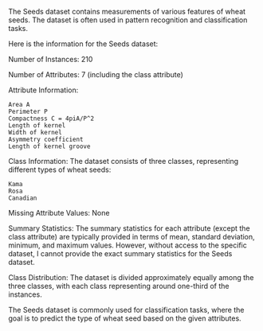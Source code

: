 The Seeds dataset contains measurements of various features of wheat seeds. The dataset is often used in pattern recognition and classification tasks.

Here is the information for the Seeds dataset:

Number of Instances: 210

Number of Attributes: 7 (including the class attribute)

Attribute Information:

    Area A
    Perimeter P
    Compactness C = 4piA/P^2
    Length of kernel
    Width of kernel
    Asymmetry coefficient
    Length of kernel groove

Class Information:
The dataset consists of three classes, representing different types of wheat seeds:

    Kama
    Rosa
    Canadian

Missing Attribute Values: None

Summary Statistics:
The summary statistics for each attribute (except the class attribute) are typically provided in terms of mean, standard deviation, minimum, and maximum values. However, without access to the specific dataset, I cannot provide the exact summary statistics for the Seeds dataset.

Class Distribution:
The dataset is divided approximately equally among the three classes, with each class representing around one-third of the instances.

The Seeds dataset is commonly used for classification tasks, where the goal is to predict the type of wheat seed based on the given attributes.
